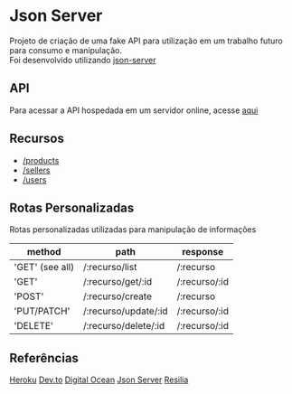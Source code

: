 # Json Server
Projeto de criação de uma fake API para utilização em um trabalho futuro para consumo e manipulação.   
Foi desenvolvido utilizando [json-server](https://www.npmjs.com/package/json-server)

## API
Para acessar a API hospedada em um servidor online, acesse [aqui](https://fake-server-company.herokuapp.com/)

## Recursos
- [/products](https://fake-server-company.herokuapp.com/products)
- [/sellers](https://fake-server-company.herokuapp.com/sellers)
- [/users](https://fake-server-company.herokuapp.com/users)

## Rotas Personalizadas
Rotas personalizadas utilizadas para manipulação de informações

method         | path                 | response
---------------|----------------------|---------------
'GET' (see all)| /:recurso/list       | /:recurso
'GET'          | /:recurso/get/:id	  | /:recurso/:id
'POST'         | /:recurso/create     | /:recurso
'PUT/PATCH'    | /:recurso/update/:id | /:recurso/:id
'DELETE'       | /:recurso/delete/:id | /:recurso/:id

## Referências
[Heroku](https://www.heroku.com/)
[Dev.to](https://dev.to/youssefzidan/deploying-fake-back-end-server-database-using-json-server-github-and-heroku-1lm4#:~:text=%20Deploying%20Fake%20Back-End%20Server%20%26%20DataBase%20Using,3%20Creating%20the%20server%0ACreate%20account%20on...%20More%20)
[Digital Ocean](https://www.digitalocean.com/community/tutorials/json-server)
[Json Server](https://github.com/typicode/json-server)
[Resilia](https://www.resilia.com.br/)